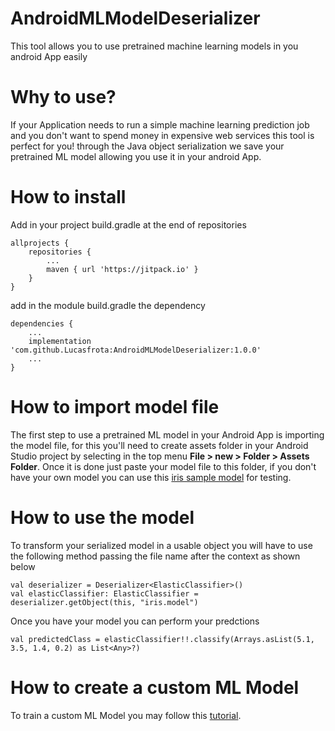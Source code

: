 # AndroidMLModelDeserializer

This tool allows you to use pretrained machine learning models in you android App easily

# Why to use?

If your Application needs to run a simple machine learning prediction job and you don't want to spend money in expensive web services this tool is perfect for you! through the Java object serialization we save your pretrained ML model allowing you use it in your android App.

# How to install

Add in your project build.gradle at the end of repositories
```
allprojects {
    repositories {
        ...
        maven { url 'https://jitpack.io' }
    }
}
```

add in the module build.gradle the dependency
```
dependencies {
    ...
    implementation 'com.github.Lucasfrota:AndroidMLModelDeserializer:1.0.0'
    ...
}
```

# How to import model file

The first step to use a pretrained ML model in your Android App is importing the model file, for this you'll need to create assets folder in your Android Studio project by selecting in the top menu **File > new > Folder > Assets Folder**. Once it is done just paste your model file to this folder, if you don't have your own model you can use this [iris sample model](https://github.com/Lucasfrota/AndroidMLModelDeserializer/blob/master/MLModels/iris.model) for testing.


# How to use the model

To transform your serialized model in a usable object you will have to use the following method passing the file name after the context as shown below
```
val deserializer = Deserializer<ElasticClassifier>()
val elasticClassifier: ElasticClassifier = deserializer.getObject(this, "iris.model")
```

Once you have your model you can perform your predctions
```
val predictedClass = elasticClassifier!!.classify(Arrays.asList(5.1, 3.5, 1.4, 0.2) as List<Any>?)
```

# How to create a custom ML Model

To train a custom ML Model you may follow this [tutorial]().

